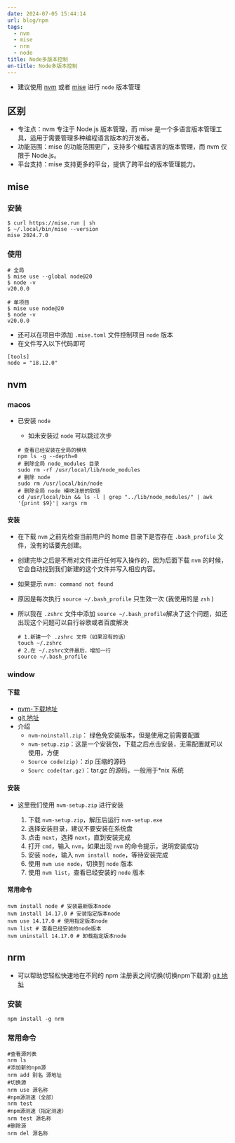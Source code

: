 ```yaml
---
date: 2024-07-05 15:44:14
url: blog/npm
tags:
  - nvm
  - mise
  - nrm
  - node
title: Node多版本控制
en-title: Node多版本控制
---
```


- 建议使用 [nvm](https://github.com/nvm-sh/nvm) 或者 [mise](https://mise.jdx.dev/) 进行 `node` 版本管理
<!-- - [nvm 教程(window)](https://juejin.cn/post/6844904134827573256)
- [nvm 教程(mac)](https://juejin.cn/post/6844904056024989710) -->

## 区别

- 专注点：nvm 专注于 Node.js 版本管理，而 mise 是一个多语言版本管理工具，适用于需要管理多种编程语言版本的开发者。
- 功能范围：mise 的功能范围更广，支持多个编程语言的版本管理，而 nvm 仅限于 Node.js。
- 平台支持：mise 支持更多的平台，提供了跨平台的版本管理能力。

## mise

### 安装
  ```shell
  $ curl https://mise.run | sh
  $ ~/.local/bin/mise --version
  mise 2024.7.0
  ```
### 使用
```shell
# 全局
$ mise use --global node@20
$ node -v
v20.0.0

# 单项目
$ mise use node@20
$ node -v
v20.0.0

```
- 还可以在项目中添加 `.mise.toml` 文件控制项目 `node` 版本
- 在文件写入以下代码即可

```shell
[tools]
node = "18.12.0"

```


## nvm
### macos

- 已安装 `node`

  - 如未安装过 `node` 可以跳过次步

  ```shell
  # 查看已经安装在全局的模块
  npm ls -g --depth=0
  # 删除全局 node_modules 目录
  sudo rm -rf /usr/local/lib/node_modules
  # 删除 node
  sudo rm /usr/local/bin/node
  # 删除全局 node 模块注册的软链
  cd /usr/local/bin && ls -l | grep "../lib/node_modules/" | awk '{print $9}'| xargs rm
  ```

#### 安装

- 在下载 `nvm` 之前先检查当前用户的 home 目录下是否存在 `.bash_profile` 文件，没有的话要先创建。

- 创建完毕之后是不用对文件进行任何写入操作的，因为后面下载 `nvm` 的时候，它会自动找到我们新建的这个文件并写入相应内容。
- 如果提示 `nvm: command not found`
- 原因是每次执行 `source ~/.bash_profile` 只生效一次 (我使用的是 `zsh` )
- 所以我在 `.zshrc` 文件中添加 `source ~/.bash_profile`解决了这个问题，如还出现这个问题可以自行谷歌或者百度解决

  ```shell
  # 1.新建一个 .zshrc 文件（如果没有的话）
  touch ~/.zshrc
  # 2.在 ~/.zshrc文件最后，增加一行
  source ~/.bash_profile
  ```

### window

#### 下载

- [nvm-下载地址](https://github.com/coreybutler/nvm-windows/releases)
- [git 地址](https://github.com/nvm-sh/nvm)
- 介绍
  - `nvm-noinstall.zip`： 绿色免安装版本，但是使用之前需要配置
  - `nvm-setup.zip`：这是一个安装包，下载之后点击安装，无需配置就可以使用，方便
  - `Source code(zip)`：zip 压缩的源码
  - `Sourc code(tar.gz)`：tar.gz 的源码，一般用于\*nix 系统

#### 安装

- 这里我们使用 `nvm-setup.zip` 进行安装

  1.  下载 `nvm-setup.zip`，解压后运行 `nvm-setup.exe`
  2.  选择安装目录，建议不要安装在系统盘
  3.  点击 `next`，选择 `next`，直到安装完成
  4.  打开 `cmd`，输入 `nvm`，如果出现 `nvm` 的命令提示，说明安装成功
  5.  安装 `node`，输入 `nvm install node`，等待安装完成
  6.  使用 `nvm use node`，切换到 `node` 版本
  7.  使用 `nvm list`，查看已经安装的 `node` 版本

#### 常用命令

```shell
nvm install node # 安装最新版本node
nvm install 14.17.0 # 安装指定版本node
nvm use 14.17.0 # 使用指定版本node
nvm list # 查看已经安装的node版本
nvm uninstall 14.17.0 # 卸载指定版本node
```

## nrm
- 可以帮助您轻松快速地在不同的 npm 注册表之间切换(切换npm下载源)
[git 地址](https://github.com/Pana/nrm)

### 安装

```shell
npm install -g nrm
```

### 常用命令

```shell
#查看源列表
nrm ls
#添加新的npm源
nrm add 别名 源地址
#切换源
nrm use 源名称
#npm源测速（全部）
nrm test
#npm源测速（指定测速）
nrm test 源名称
#删除源
nrm del 源名称
```
